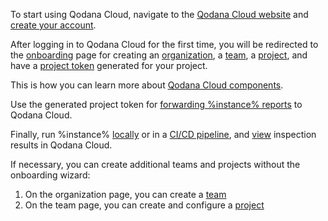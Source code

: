 [//]: # (title: Quick start)

To start using Qodana Cloud, navigate to the [Qodana Cloud website](https://qodana.cloud) and 
[create your account](cloud-get-access.topic).

After logging in to Qodana Cloud for the first time, you will be redirected to the [onboarding](cloud-onboarding.md) 
page for creating an [organization](cloud-organizations.topic), a [team](cloud-teams.topic), a [project](cloud-projects.topic), 
and have a [project token](cloud-projects.topic#cloud-manage-projects) generated for your project. 

<tip>This is how you can learn more about <a href="cloud-running-introduction.topic">Qodana Cloud components</a>.</tip>

Use the generated project token for [forwarding %instance% reports](cloud-forward-reports.topic) to Qodana Cloud.

Finally, run %instance% [locally](Quick-start.topic#quickstart-run-using-cli) or in a [CI/CD pipeline](ci.md), 
and [view](cloud-overview-reports.topic) inspection results in Qodana Cloud.

If necessary, you can create additional teams and projects without the onboarding wizard:

1. On the organization page, you can create a [team](cloud-teams.topic#cloud-teams-create-team)
2. On the team page, you can create and configure a [project](cloud-projects.topic#cloud-create-project)